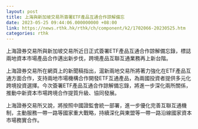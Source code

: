 ```yaml
---
layout: post
title: 上海與新加坡交易所簽署ETF產品互通合作諒解備忘
date: 2023-05-25 09:44:06.000000000 +08:00
link: https://news.rthk.hk/rthk/ch/component/k2/1702066-20230525.htm
categories: rthk
---
```


上海證券交易所與新加坡交易所近日正式簽署ETF產品互通合作諒解備忘錄，標誌兩地資本市場產品合作邁出新步伐，跨境產品互聯互通業務再上新台階。

上海證券交易所在網頁上的新聞稿指出，滬新兩地交易所將著力強化在ETF產品互通方面合作，支持兩地市場機構合作開發ETF互通產品，為兩國投資者提供多元化跨境投資選擇。今次簽署ETF產品互通合作諒解備忘錄，將進一步深化兩所關係，推動中新資本市場跨境合作提質升級、協同發展。

上海證券交易所又說，將按照中國證監會統一部署，進一步優化完善互聯互通機制，主動服務一帶一路等國家重大戰略，持續深化與東盟等一帶一路沿線國家資本市場務實合作。
